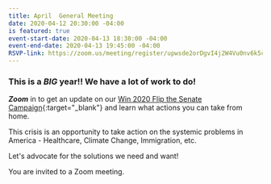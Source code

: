 ```yaml
---
title: April  General Meeting
date: 2020-04-12 20:30:00 -04:00
is featured: true
event-start-date: 2020-04-13 18:30:00 -04:00
event-end-date: 2020-04-13 19:45:00 -04:00
RSVP-link: https://zoom.us/meeting/register/upwsde2orDgvI4j2W4Vu0nv6k5cTDuCcuA
---
```


### This is a *BIG* year!!  We have a lot of work to do!

***Zoom*** in to get an update on our [Win 2020 Flip the Senate Campaign](https://sites.google.com/view/win2020personalmonthlystrategy/home){:target="_blank"} and learn what actions you can take from home. 

This crisis is an opportunity to take action on the systemic problems in America - Healthcare, Climate Change, Immigration, etc. 

Let's advocate for the solutions we need and want!

You are invited to a Zoom meeting.

